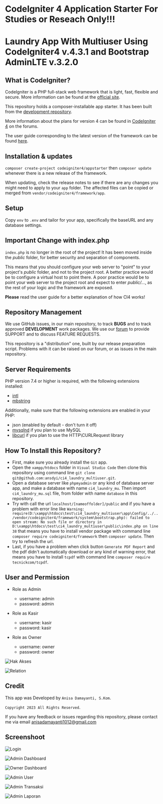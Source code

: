 # CodeIgniter 4 Application Starter For Studies or Reseach Only!!!
# Laundry App With Multiuser Using CodeIgniter4 v.4.3.1 and Bootstrap AdminLTE v.3.2.0

## What is CodeIgniter?

CodeIgniter is a PHP full-stack web framework that is light, fast, flexible and secure.
More information can be found at the [official site](https://codeigniter.com).

This repository holds a composer-installable app starter.
It has been built from the
[development repository](https://github.com/codeigniter4/CodeIgniter4).

More information about the plans for version 4 can be found in [CodeIgniter 4](https://forum.codeigniter.com/forumdisplay.php?fid=28) on the forums.

The user guide corresponding to the latest version of the framework can be found
[here](https://codeigniter4.github.io/userguide/).

## Installation & updates

`composer create-project codeigniter4/appstarter` then `composer update` whenever
there is a new release of the framework.

When updating, check the release notes to see if there are any changes you might need to apply
to your `app` folder. The affected files can be copied or merged from
`vendor/codeigniter4/framework/app`.

## Setup

Copy `env` to `.env` and tailor for your app, specifically the baseURL
and any database settings.

## Important Change with index.php

`index.php` is no longer in the root of the project! It has been moved inside the *public* folder,
for better security and separation of components.

This means that you should configure your web server to "point" to your project's *public* folder, and
not to the project root. A better practice would be to configure a virtual host to point there. A poor practice would be to point your web server to the project root and expect to enter *public/...*, as the rest of your logic and the
framework are exposed.

**Please** read the user guide for a better explanation of how CI4 works!

## Repository Management

We use GitHub issues, in our main repository, to track **BUGS** and to track approved **DEVELOPMENT** work packages.
We use our [forum](http://forum.codeigniter.com) to provide SUPPORT and to discuss
FEATURE REQUESTS.

This repository is a "distribution" one, built by our release preparation script.
Problems with it can be raised on our forum, or as issues in the main repository.

## Server Requirements

PHP version 7.4 or higher is required, with the following extensions installed:

- [intl](http://php.net/manual/en/intl.requirements.php)
- [mbstring](http://php.net/manual/en/mbstring.installation.php)

Additionally, make sure that the following extensions are enabled in your PHP:

- json (enabled by default - don't turn it off)
- [mysqlnd](http://php.net/manual/en/mysqlnd.install.php) if you plan to use MySQL
- [libcurl](http://php.net/manual/en/curl.requirements.php) if you plan to use the HTTP\CURLRequest library

## How To Install this Repository?

- First, make sure you already install the `Git` app.
- Open the `xampp/htdocs` folder in `Visual Studio Code` then clone this repository using command line `git clone git@github.com:ansdyi/ci4_laundry_multiuser.git`.
- Open a database server like `phpmyadmin` or any kind of database server app, and make a database with name `ci4_laundry_mu`. Then import `ci4_laundry_mu.sql` file, from folder with name `database` in this repository.
- Try with call the url `localhost/[nameoffolder]/public` and if you have a problem with error line like `Warning: require(D:\xampp\htdocs\test\ci4_laundry_multiuser\app\Config/../../vendor/codeigniter4/framework/system\bootstrap.php): failed to open stream: No such file or directory in D:\xampp\htdocs\test\ci4_laundry_multiuser\public\index.php on line 38` that means you have to install vendor package with command line `composer require codeigniter4/framework` then `composer update`. Then try to refresh the url.
- Last, if you have a problem when click button `Generate PDF Report` and the pdf didn't automatically download or any kind of warning error, that means you have to install `tcpdf` with command line `composer require tecnickcom/tcpdf`.

## User and Permission

- Role as Admin
  - username: admin
  - password: admin

- Role as Kasir
  - username: kasir
  - password: kasir

- Role as Owner
  - username: owner
  - password: owner

![Hak Akses](https://user-images.githubusercontent.com/107469718/223322235-dea4333b-1d25-4256-af7f-e27659d9112d.PNG)

![Relation](https://user-images.githubusercontent.com/107469718/223322243-3f07e93f-d1c9-40c7-bd28-b26f2d2dc59a.PNG)

## Credit

This app was Developed by `Anisa Damayanti, S.Kom`.

`Copyright 2023 All Rights Reserved`.

If you have any feedback or issues regarding this repository, please contact me via email anisadamayanti1012@gmail.com

## Screenshoot

![Login](https://user-images.githubusercontent.com/107469718/223321907-8f1e3d6e-c07c-47f1-9b8d-6a0c64263ca4.png)

![Admin Dashboard](https://user-images.githubusercontent.com/107469718/223321951-f7b469ab-38bd-4b0f-9b79-6a7c91838256.png)

![Owner Dashboard](https://user-images.githubusercontent.com/107469718/223322279-02fe4f8e-d356-4b03-aac8-5cfc93507dee.png)

![Admin User](https://user-images.githubusercontent.com/107469718/223322385-af26fcc6-f353-4ada-8dd6-61c61f0793d4.png)

![Admin Transaksi](https://user-images.githubusercontent.com/107469718/223322417-570d8663-4483-4f16-807a-1d5fe222ca66.png)

![Admin Laporan](https://user-images.githubusercontent.com/107469718/223322448-2313604b-3320-4739-bebe-e422e9ed9045.png)
